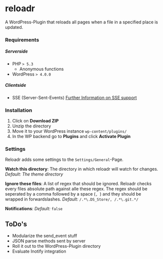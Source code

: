 reloadr
=======

A WordPress-Plugin that reloads all pages when a file in a specified place is updated.

### Requirements
##### Serverside
* PHP `> 5.3`
    - Anonymous functions
* WordPress `> 4.0.0`

##### Clientside
* SSE (Server-Sent-Events)
[Further Information on SSE support](http://caniuse.com/#feat=eventsource)

### Installation
1. Click on **Download ZIP**
2. Unzip the directory
3. Move it to your WordPress instance `wp-content/plugins/`
4. In the WP backend go to **Plugins** and click **Activate Plugin**

### Settings
Reloadr adds some settings to the `Settings/General`-Page.

**Watch this directory**: The directory in which reloadr will watch for changes. *Default: The theme directory*

**Ignore these files**: A list of regex that should be ignored. Reloadr checks every files absolute path against alle these regex. The regex should be seperated by a comma followed by a space (`, `) and they should be wrapped in forwardslashes. *Default:* `/.*\.DS_Store/, /.*\.git.*/`

**Notifications**: *Default:* `false`

## ToDo's
* Modularize the send_event stuff
* JSON parse methods sent by server
* Roll it out to the WordPress-Plugin directory
* Evaluate Inotify integration
